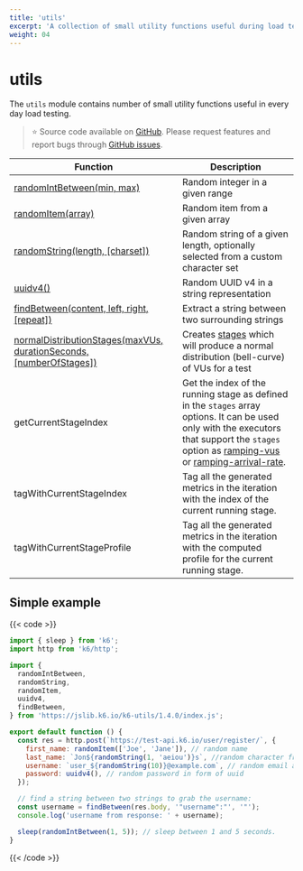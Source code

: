 ```yaml
---
title: 'utils'
excerpt: 'A collection of small utility functions useful during load testing with k6. '
weight: 04
---
```


# utils

The `utils` module contains number of small utility functions useful in every day load testing.

> ⭐️ Source code available on [GitHub](https://github.com/k6io/k6-jslib-utils).
> Please request features and report bugs through [GitHub issues](https://github.com/k6io/k6-jslib-utils/issues).

| Function                                                                                                                                                            | Description                                                                                                                                                                                                                                                                                                                                                                     |
| ------------------------------------------------------------------------------------------------------------------------------------------------------------------- | ------------------------------------------------------------------------------------------------------------------------------------------------------------------------------------------------------------------------------------------------------------------------------------------------------------------------------------------------------------------------------- |
| [randomIntBetween(min, max)](https://grafana.com/docs/k6/<K6_VERSION>/javascript-api/jslib/utils/randomintbetween)                                                  | Random integer in a given range                                                                                                                                                                                                                                                                                                                                                 |
| [randomItem(array)](https://grafana.com/docs/k6/<K6_VERSION>/javascript-api/jslib/utils/randomitem)                                                                 | Random item from a given array                                                                                                                                                                                                                                                                                                                                                  |
| [randomString(length, [charset])](https://grafana.com/docs/k6/<K6_VERSION>/javascript-api/jslib/utils/randomstring)                                                 | Random string of a given length, optionally selected from a custom character set                                                                                                                                                                                                                                                                                                |
| [uuidv4()](https://grafana.com/docs/k6/<K6_VERSION>/javascript-api/jslib/utils/uuidv4)                                                                              | Random UUID v4 in a string representation                                                                                                                                                                                                                                                                                                                                       |
| [findBetween(content, left, right, [repeat])](https://grafana.com/docs/k6/<K6_VERSION>/javascript-api/jslib/utils/findbetween)                                      | Extract a string between two surrounding strings                                                                                                                                                                                                                                                                                                                                |
| [normalDistributionStages(maxVUs, durationSeconds, [numberOfStages])](https://grafana.com/docs/k6/<K6_VERSION>/javascript-api/jslib/utils/normaldistributionstages) | Creates [stages](https://grafana.com/docs/k6/<K6_VERSION>/using-k6/k6-options#stages) which will produce a normal distribution (bell-curve) of VUs for a test                                                                                                                                                                                                                   |
| getCurrentStageIndex                                                                                                                                                | Get the index of the running stage as defined in the `stages` array options. It can be used only with the executors that support the `stages` option as [ramping-vus](https://grafana.com/docs/k6/<K6_VERSION>/using-k6/scenarios/executors/ramping-vus) or [ramping-arrival-rate](https://grafana.com/docs/k6/<K6_VERSION>/using-k6/scenarios/executors/ramping-arrival-rate). |
| tagWithCurrentStageIndex                                                                                                                                            | Tag all the generated metrics in the iteration with the index of the current running stage.                                                                                                                                                                                                                                                                                     |
| tagWithCurrentStageProfile                                                                                                                                          | Tag all the generated metrics in the iteration with the computed profile for the current running stage.                                                                                                                                                                                                                                                                         |

## Simple example

{{< code >}}

```javascript
import { sleep } from 'k6';
import http from 'k6/http';

import {
  randomIntBetween,
  randomString,
  randomItem,
  uuidv4,
  findBetween,
} from 'https://jslib.k6.io/k6-utils/1.4.0/index.js';

export default function () {
  const res = http.post(`https://test-api.k6.io/user/register/`, {
    first_name: randomItem(['Joe', 'Jane']), // random name
    last_name: `Jon${randomString(1, 'aeiou')}s`, //random character from given list
    username: `user_${randomString(10)}@example.com`, // random email address,
    password: uuidv4(), // random password in form of uuid
  });

  // find a string between two strings to grab the username:
  const username = findBetween(res.body, '"username":"', '"');
  console.log('username from response: ' + username);

  sleep(randomIntBetween(1, 5)); // sleep between 1 and 5 seconds.
}
```

{{< /code >}}
